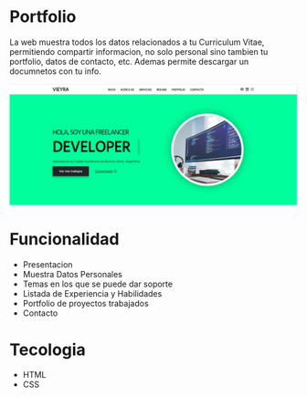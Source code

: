 # Portfolio
La web muestra todos los datos relacionados a tu Curriculum Vitae, permitiendo compartir informacion, no solo personal sino tambien tu portfolio, datos de contacto, etc.
Ademas permite descargar un documnetos con tu info. 

![My Image](portfolio.jpg)

# Funcionalidad
- Presentacion
- Muestra Datos Personales
- Temas en los que se puede dar soporte
- Listada de Experiencia y Habilidades
- Portfolio de proyectos trabajados
- Contacto

# Tecologia
- HTML 
- CSS
